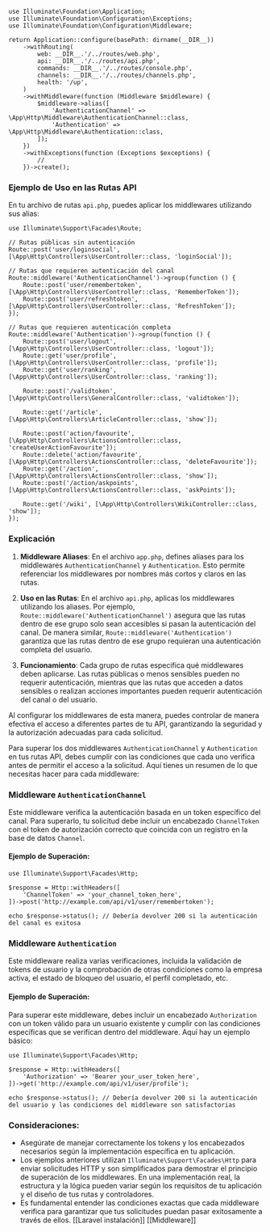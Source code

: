 ```
use Illuminate\Foundation\Application;
use Illuminate\Foundation\Configuration\Exceptions;
use Illuminate\Foundation\Configuration\Middleware;

return Application::configure(basePath: dirname(__DIR__))
    ->withRouting(
        web: __DIR__.'/../routes/web.php',
        api: __DIR__.'/../routes/api.php',
        commands: __DIR__.'/../routes/console.php',
        channels: __DIR__.'/../routes/channels.php',
        health: '/up',
    )
    ->withMiddleware(function (Middleware $middleware) {
        $middleware->alias([
            'AuthenticationChannel' => \App\Http\Middleware\AuthenticationChannel::class,
            'Authentication' => \App\Http\Middleware\Authentication::class,
        ]);
    })
    ->withExceptions(function (Exceptions $exceptions) {
        //
    })->create();

```

### Ejemplo de Uso en las Rutas API

En tu archivo de rutas `api.php`, puedes aplicar los middlewares utilizando sus alias:

```
use Illuminate\Support\Facades\Route;

// Rutas públicas sin autenticación
Route::post('user/loginsocial', [\App\Http\Controllers\UserController::class, 'loginSocial']);

// Rutas que requieren autenticación del canal
Route::middleware('AuthenticationChannel')->group(function () {
    Route::post('user/remembertoken', [\App\Http\Controllers\UserController::class, 'RememberToken']);
    Route::post('user/refreshtoken', [\App\Http\Controllers\UserController::class, 'RefreshToken']);
});

// Rutas que requieren autenticación completa
Route::middleware('Authentication')->group(function () {
    Route::post('user/logout', [\App\Http\Controllers\UserController::class, 'logout']);
    Route::get('user/profile', [\App\Http\Controllers\UserController::class, 'profile']);
    Route::get('user/ranking', [\App\Http\Controllers\UserController::class, 'ranking']);
    
    Route::post('/validtoken', [\App\Http\Controllers\GeneralController::class, 'validtoken']);
    
    Route::get('/article', [\App\Http\Controllers\ArticleController::class, 'show']);
    
    Route::post('action/favourite', [\App\Http\Controllers\ActionsController::class, 'createUserActionFavourite']);
    Route::delete('action/favourite', [\App\Http\Controllers\ActionsController::class, 'deleteFavourite']);
    Route::get('/action', [\App\Http\Controllers\ActionsController::class, 'show']);
    Route::post('/action/askpoints', [\App\Http\Controllers\ActionsController::class, 'askPoints']);
    
    Route::get('/wiki', [\App\Http\Controllers\WikiController::class, 'show']);
});

```

### Explicación

1. **Middleware Aliases**: En el archivo `app.php`, defines aliases para los middlewares `AuthenticationChannel` y `Authentication`. Esto permite referenciar los middlewares por nombres más cortos y claros en las rutas.
    
2. **Uso en las Rutas**: En el archivo `api.php`, aplicas los middlewares utilizando los aliases. Por ejemplo, `Route::middleware('AuthenticationChannel')` asegura que las rutas dentro de ese grupo solo sean accesibles si pasan la autenticación del canal. De manera similar, `Route::middleware('Authentication')` garantiza que las rutas dentro de ese grupo requieran una autenticación completa del usuario.
    
3. **Funcionamiento**: Cada grupo de rutas especifica qué middlewares deben aplicarse. Las rutas públicas o menos sensibles pueden no requerir autenticación, mientras que las rutas que acceden a datos sensibles o realizan acciones importantes pueden requerir autenticación del canal o del usuario.
    

Al configurar los middlewares de esta manera, puedes controlar de manera efectiva el acceso a diferentes partes de tu API, garantizando la seguridad y la autorización adecuadas para cada solicitud.

Para superar los dos middlewares `AuthenticationChannel` y `Authentication` en tus rutas API, debes cumplir con las condiciones que cada uno verifica antes de permitir el acceso a la solicitud. Aquí tienes un resumen de lo que necesitas hacer para cada middleware:

### Middleware `AuthenticationChannel`

Este middleware verifica la autenticación basada en un token específico del canal. Para superarlo, tu solicitud debe incluir un encabezado `ChannelToken` con el token de autorización correcto que coincida con un registro en la base de datos `Channel`.

#### Ejemplo de Superación:

```
use Illuminate\Support\Facades\Http;

$response = Http::withHeaders([
    'ChannelToken' => 'your_channel_token_here',
])->post('http://example.com/api/v1/user/remembertoken');

echo $response->status(); // Debería devolver 200 si la autenticación del canal es exitosa

```

### Middleware `Authentication`

Este middleware realiza varias verificaciones, incluida la validación de tokens de usuario y la comprobación de otras condiciones como la empresa activa, el estado de bloqueo del usuario, el perfil completado, etc.

#### Ejemplo de Superación:

Para superar este middleware, debes incluir un encabezado `Authorization` con un token válido para un usuario existente y cumplir con las condiciones específicas que se verifican dentro del middleware. Aquí hay un ejemplo básico:

```
use Illuminate\Support\Facades\Http;

$response = Http::withHeaders([
    'Authorization' => 'Bearer your_user_token_here',
])->get('http://example.com/api/v1/user/profile');

echo $response->status(); // Debería devolver 200 si la autenticación del usuario y las condiciones del middleware son satisfactorias

```

### Consideraciones:

- Asegúrate de manejar correctamente los tokens y los encabezados necesarios según la implementación específica en tu aplicación.
- Los ejemplos anteriores utilizan `Illuminate\Support\Facades\Http` para enviar solicitudes HTTP y son simplificados para demostrar el principio de superación de los middlewares. En una implementación real, la estructura y la lógica pueden variar según los requisitos de tu aplicación y el diseño de tus rutas y controladores.
- Es fundamental entender las condiciones exactas que cada middleware verifica para garantizar que tus solicitudes puedan pasar exitosamente a través de ellos.
 [[Laravel instalación]] [[Middleware]]